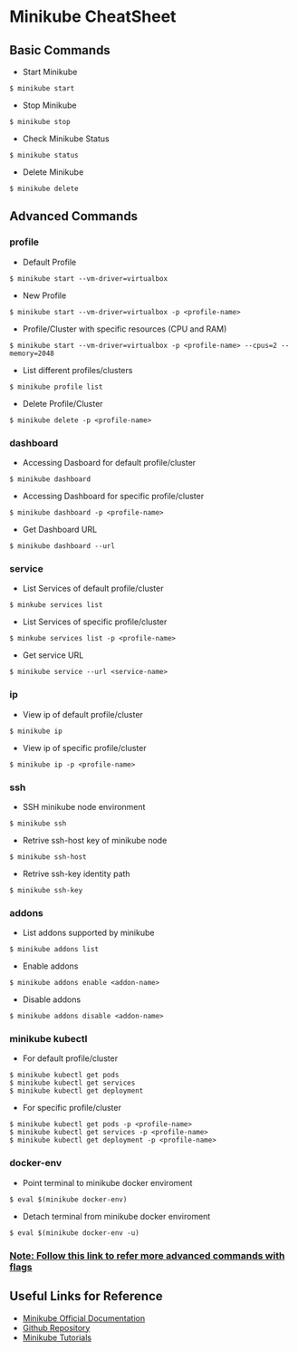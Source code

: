 # Minikube CheatSheet
## Basic Commands
* Start Minikube
```
$ minikube start
```
* Stop Minikube
```
$ minikube stop
```
* Check Minikube Status
```
$ minikube status
```
* Delete Minikube
```
$ minikube delete
```
## Advanced Commands
### profile
* Default Profile
```
$ minikube start --vm-driver=virtualbox
```
* New Profile
```
$ minikube start --vm-driver=virtualbox -p <profile-name>
```

* Profile/Cluster with specific resources (CPU and RAM)
```
$ minikube start --vm-driver=virtualbox -p <profile-name> --cpus=2 --memory=2048
```
* List different profiles/clusters
```
$ minikube profile list
```
* Delete Profile/Cluster
```
$ minikube delete -p <profile-name>
```
### dashboard
* Accessing Dasboard for default profile/cluster
```
$ minikube dashboard
```
* Accessing Dashboard for specific profile/cluster
```
$ minikube dashboard -p <profile-name>
```
* Get Dashboard URL
```
$ minikube dashboard --url
```
### service
* List Services of default profile/cluster
```
$ minkube services list 
```
* List Services of specific profile/cluster
```
$ minkube services list -p <profile-name>
```
* Get service URL
```
$ minikube service --url <service-name>
```
### ip
* View ip of default profile/cluster
```
$ minikube ip
```
* View ip of specific profile/cluster
```
$ minikube ip -p <profile-name>
```
### ssh
* SSH minikube node environment
```
$ minikube ssh
```
* Retrive ssh-host key of minikube node
```
$ minikube ssh-host
```
* Retrive ssh-key identity path
```
$ minikube ssh-key
```
### addons
* List addons supported by minikube
```
$ minikube addons list
```
* Enable addons
```
$ minikube addons enable <addon-name>
```
* Disable addons
```
$ minikube addons disable <addon-name>
```
### minikube kubectl
* For default profile/cluster
```
$ minikube kubectl get pods
$ minikube kubectl get services
$ minikube kubectl get deployment
```
* For specific profile/cluster
```
$ minikube kubectl get pods -p <profile-name>
$ minikube kubectl get services -p <profile-name>
$ minikube kubectl get deployment -p <profile-name>
```
### docker-env
* Point terminal to minikube docker enviroment
```
$ eval $(minikube docker-env)
```
* Detach terminal from minikube docker enviroment
```
$ eval $(minikube docker-env -u)
```
###  [Note: Follow this link to refer more advanced commands with flags](https://minikube.sigs.k8s.io/docs/commands/)

## Useful Links for Reference 
* [Minikube Official Documentation](https://minikube.sigs.k8s.io/docs/)
* [Github Repository](https://github.com/kubernetes/minikube)
* [Minikube Tutorials](https://minikube.sigs.k8s.io/docs/tutorials/)
